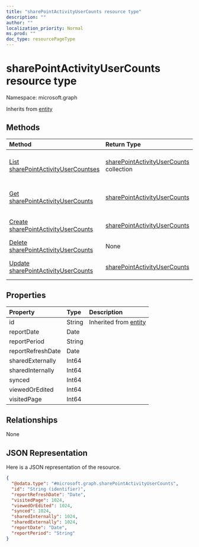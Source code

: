 ```yaml
---
title: "sharePointActivityUserCounts resource type"
description: ""
author: ""
localization_priority: Normal
ms.prod: ""
doc_type: resourcePageType
---
```


# sharePointActivityUserCounts resource type


Namespace: microsoft.graph




Inherits from [entity](../resources/entity.md)

## Methods
|Method|Return Type|Description|
|:---|:---|:---|
|[List sharePointActivityUserCountses](../api/sharepointactivityusercounts-list.md)|[sharePointActivityUserCounts](../resources/sharepointactivityusercounts.md) collection|List properties and relationships of the [sharePointActivityUserCounts](../resources/sharepointactivityusercounts.md) objects.|
|[Get sharePointActivityUserCounts](../api/sharepointactivityusercounts-get.md)|[sharePointActivityUserCounts](../resources/sharepointactivityusercounts.md)|Read properties and relationships of the [sharePointActivityUserCounts](../resources/sharepointactivityusercounts.md) object.|
|[Create sharePointActivityUserCounts](../api/sharepointactivityusercounts-create.md)|[sharePointActivityUserCounts](../resources/sharepointactivityusercounts.md)|Create a new [sharePointActivityUserCounts](../resources/sharepointactivityusercounts.md) object.|
|[Delete sharePointActivityUserCounts](../api/sharepointactivityusercounts-delete.md)|None|Deletes a [sharePointActivityUserCounts](../resources/sharepointactivityusercounts.md).|
|[Update sharePointActivityUserCounts](../api/sharepointactivityusercounts-update.md)|[sharePointActivityUserCounts](../resources/sharepointactivityusercounts.md)|Update the properties of a [sharePointActivityUserCounts](../resources/sharepointactivityusercounts.md) object.|

## Properties
|Property|Type|Description|
|:---|:---|:---|
|id|String| Inherited from [entity](../resources/entity.md)|
|reportDate|Date||
|reportPeriod|String||
|reportRefreshDate|Date||
|sharedExternally|Int64||
|sharedInternally|Int64||
|synced|Int64||
|viewedOrEdited|Int64||
|visitedPage|Int64||

## Relationships
None

## JSON Representation
Here is a JSON representation of the resource.
<!-- {
  "blockType": "resource",
  "keyProperty": "id",
  "@odata.type": "microsoft.graph.sharePointActivityUserCounts",
  "baseType": "microsoft.graph.entity",
  "openType": false
}
-->
``` json
{
  "@odata.type": "#microsoft.graph.sharePointActivityUserCounts",
  "id": "String (identifier)",
  "reportRefreshDate": "Date",
  "visitedPage": 1024,
  "viewedOrEdited": 1024,
  "synced": 1024,
  "sharedInternally": 1024,
  "sharedExternally": 1024,
  "reportDate": "Date",
  "reportPeriod": "String"
}
```

